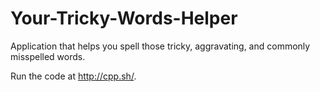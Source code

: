 # Your-Tricky-Words-Helper

Application that helps you spell those tricky, aggravating, and commonly misspelled words.

Run the code at http://cpp.sh/.
